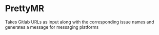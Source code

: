 # PrettyMR
Takes Gitlab URLs as input along with the corresponding issue names and generates a message for messaging platforms
